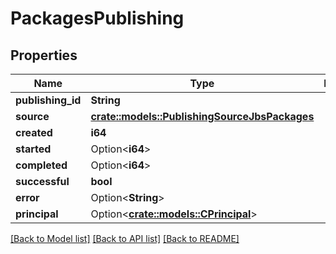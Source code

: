 # PackagesPublishing

## Properties

Name | Type | Description | Notes
------------ | ------------- | ------------- | -------------
**publishing_id** | **String** |  | 
**source** | [**crate::models::PublishingSourceJbsPackages**](PublishingSourceJbsPackages.md) |  | 
**created** | **i64** |  | 
**started** | Option<**i64**> |  | [optional]
**completed** | Option<**i64**> |  | [optional]
**successful** | **bool** |  | 
**error** | Option<**String**> |  | [optional]
**principal** | Option<[**crate::models::CPrincipal**](CPrincipal.md)> |  | [optional]

[[Back to Model list]](../README.md#documentation-for-models) [[Back to API list]](../README.md#documentation-for-api-endpoints) [[Back to README]](../README.md)


